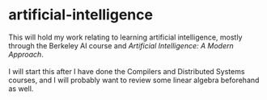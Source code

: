 # artificial-intelligence

This will hold my work relating to learning artificial intelligence, mostly through the Berkeley AI course and *Artificial Intelligence: A Modern Approach*.\
\
I will start this after I have done the Compilers and Distributed Systems courses, and I will probably want to review some linear algebra beforehand as well.
